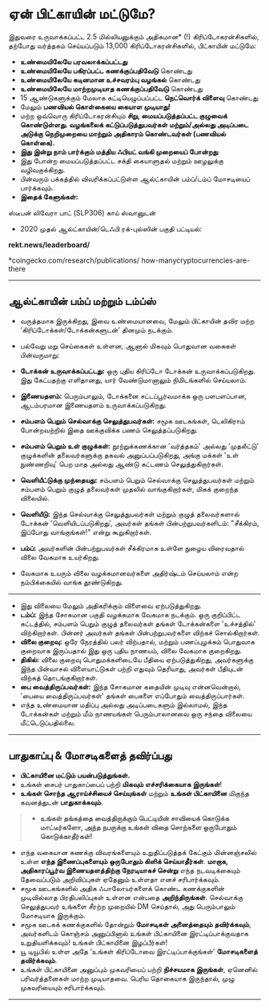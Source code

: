 # ஏன் பிட்காயின் மட்டுமே?
இதுவரை உருவாக்கப்பட்ட 2.5 மில்லியனுக்கும் அதிகமான* (!) கிரிப்டோகரன்சிகளில்,
தற்போது வர்த்தகம் செய்யப்படும் 13,000 கிரிப்டோகரன்சிகளில், பிட்காயின் மட்டுமே:

* **உண்மையிலேயே பரவலாக்கப்பட்டது**
* **உண்மையிலேயே பகிரப்பட்ட கணக்குப்பதிவேடு** கொண்டது
* **உண்மையிலேயே கடினமான உச்சவரம்பு வழங்கல்** கொண்டது
* **உண்மையிலேயே மாற்றமுடியாத கணக்குப்பதிவேடு** கொண்டது
* 15 ஆண்டுகளுக்கும் மேலாக கட்டியெழுப்பப்பட்ட **நெட்வொர்க் விளைவு** கொண்டது
* மேலும் **பணவியல் கொள்கையை கையாள முடியாது!**
* மற்ற ஒவ்வொரு கிரிப்டோகரன்சியும் **சிறு, மையப்படுத்தப்பட்ட குழுவைக் கொண்டுள்ளது.
வழங்கலைக் கட்டுப்படுத்துபவர்கள் மற்றும்/அல்லது அடிப்படை அடுக்கு நெறிமுறையை மாற்றும் அதிகாரம் கொண்டவர்கள் (பணவியல்
கொள்கை).**
* **இது இன்று நாம் பார்க்கும் மத்திய ஃபியட் வங்கி முறையைப் போன்றது**
* இது போன்ற மையப்படுத்தப்பட்ட சக்தி கையாளுதல் மற்றும்
ஊழலுக்கு வழிவகுக்கிறது.
* பின்வரும் பக்கத்தில் விவரிக்கப்பட்டுள்ள ஆல்ட்காயின் பம்ப்/டம்ப் மோசடியைப் பார்க்கவும்.
* **இதைக் கேளுங்கள்:**

ஸ்டீபன் லிவேரா பாட் (SLP306) காய் ஸ்வானுடன்

* 2020 முதல் ஆல்ட்காயின்/டெஃபி ரக்-புல்ஸின் பகுதி பட்டியல்:

**rekt.news/leaderboard/**

 *coingecko.com/research/publications/
how-manycryptocurrencies-are-there

---

## ஆல்ட்காயின் பம்ப் மற்றும் டம்ப்ஸ்
* வருத்தமாக இருக்கிறது, இவை உண்மையானவை, மேலும் பிட்காயின் தவிர மற்ற ‘கிரிப்டோக்கள்/டோக்கன்களுடன்’ தினமும் நடக்கும்.
* பல்வேறு மறு செய்கைகள் உள்ளன, ஆனால் மிகவும் பொதுவான வகைகள் பின்வருமாறு:

* **டோக்கன் உருவாக்கப்பட்டது:** ஒரு புதிய கிரிப்டோ டோக்கன் உருவாக்கப்படுகிறது. இது கேட்பதற்கு எளிதானது, யார் வேண்டுமானாலும் நிமிடங்களில் செய்யலாம்.
* **இணையதளம்:** பெரும்பாலும், டோக்கனை சட்டப்பூர்வமாக்க ஒரு பளபளப்பான, ஆடம்பரமான இணையதளம் உருவாக்கப்படுகிறது.
* **சம்பளம் பெறும் செல்வாக்கு செலுத்துபவர்கள்:** சமூக ஊடகங்கள், டெலிகிராம் போன்றவற்றில் இதை ஊக்குவிக்க பணம் செலுத்தப்படுகிறது.
* **சம்பளம் பெறும் உள் குழுக்கள்:** நூற்றுக்கணக்கான 'வர்த்தகம்' அல்லது 'முதலீட்டு' குழுக்களின் தலைவர்களுக்கு தகவல் அனுப்பப்படுகிறது, அங்கு மக்கள் 'உள் நுண்ணறிவு' பெற மாத அல்லது ஆண்டு கட்டணம் செலுத்துகிறார்கள்.
* **வெளியீட்டுக்கு முந்தையது:** சம்பளம் பெறும் செல்வாக்கு செலுத்துபவர்கள் மற்றும் சம்பளம் பெறும் குழுத் தலைவர்கள் முதலில் வாங்குகிறார்கள், மிகக் குறைந்த விலையில்.
* **வெளியீடு:** இந்த செல்வாக்கு செலுத்துபவர்கள் மற்றும் குழுத் தலைவர்களால் டோக்கன் 'வெளியிடப்படுகிறது', அவர்கள் தங்கள் பின்பற்றுபவர்களிடம்: "சீக்கிரம், இப்போது வாங்குங்கள்!" என்று கூறுகிறார்கள்.
* **பம்ப்:** அவர்களின் பின்பற்றுபவர்கள் சீக்கிரமாக உள்ளே நுழைய விரைவதால் விலை வேகமாக உயர்கிறது.
* வேகமாக உயரும் விலை வழக்கமானவர்களை அதிர்ஷ்டம் செய்யலாம் என்ற நம்பிக்கையில் வாங்க தூண்டுகிறது.

---

* இது விலையை மேலும் அதிகரிக்கும் விளைவை ஏற்படுத்துகிறது.
* **டம்ப்:** இந்த சோகமான பகுதி வழக்கமாக வேகமாக நடக்கும். ஒரு குறிப்பிட்ட கட்டத்தில், சம்பளம் பெறும் குழுத் தலைவர்கள் தங்கள் டோக்கன்களை 'உச்சத்தில்' விற்கிறார்கள். பின்னர் அவர்கள் தங்கள் பின்பற்றுபவர்களை விற்கச் சொல்கிறார்கள்.
* **விலை குறைவு:** ஒரே நேரத்தில் பலர் விற்பதால், மற்றும் பணப்புழக்கம் பொதுவாக குறைவாக இருப்பதால் இது ஒரு புதிய நாணயம், விலை வேகமாக குறைகிறது.
* **திகில்:** விலை குறைவு பொதுமக்களிடையே பீதியை ஏற்படுத்துகிறது, அவர்களுக்கு இந்த பின்வாசல் விளையாட்டுகள் பற்றி எதுவும் தெரியாது, அவர்கள் பீதியுடன் விற்கத் தொடங்குகிறார்கள்.
* **பை வைத்திருப்பவர்கள்:** இந்த சோகமான கதையின் முடிவு என்னவென்றால், 'பையை வைத்திருப்பவர்கள்' தங்கள் பைகளை எப்போதும் வைத்திருப்பார்கள்.
* எந்த உண்மையான மதிப்பு அல்லது அடிப்படைகளும் இல்லாமல், இந்த டோக்கன்கள் மற்றும் மீம் நாணயங்கள் பெரும்பாலானவை ஒரு சந்தை விலையை மீட்டெடுப்பதில்லை.

---

## பாதுகாப்பு & மோசடிகளைத் தவிர்ப்பது
* **பிட்காயினை மட்டும் பயன்படுத்துங்கள்.**
* உங்கள் சைபர் பாதுகாப்பைப் பற்றி **மிகவும் எச்சரிக்கையாக இருங்கள்**!
* **உங்கள் சொந்த ஆராய்ச்சியைச் செய்யுங்கள்** மற்றும் **உங்கள் பிட்காயினை** மிகுந்த கவனத்துடன் **பாதுகாக்கவும்**.

>* **உங்கள் தங்கத்தை வைத்திருக்கும் பெட்டியின் சாவியைக் கொடுக்க மாட்டீர்களோ, அந்த நபருக்கு உங்கள் விதை சொற்களை ஒருபோதும் கொடுக்காதீர்கள்!**

* எந்த வகையான கணக்கு விவரங்களையும் உறுதிப்படுத்தக் கேட்கும் மின்னஞ்சலில் உள்ள **எந்த இணைப்புகளையும் ஒருபோதும் கிளிக் செய்யாதீர்கள்**. **மாறாக, அதிகாரப்பூர்வ இணையதளத்திற்கு நேரடியாகச் சென்று** எந்த நடவடிக்கையும் தேவைப்படும் அறிவிப்புகள் ஏதேனும் உள்ளதா எனச் சரிபார்க்கவும்.
* சமூக ஊடகங்களில் அதிக ஃபாலோயர்களைக் கொண்ட கணக்குகளின் முடிவில்லாத பிரதிபலிப்புகள் உள்ளன என்பதை **அறிந்திருங்கள்**. செல்வாக்கு செலுத்துபவர் உங்களை சீரற்ற முறையில் DM செய்தால், அது பெரும்பாலும் மோசடியாக இருக்கும்.
* சமூக ஊடகக் கணக்குகளில் தோன்றும் **மோசடிகள் அனைத்தையும் தவிர்க்கவும்**, அவர்களிடம் கொஞ்சம் அனுப்பினால் உங்கள் பிட்காயினை இரட்டிப்பாக்குவதாக உறுதியளிக்கவும்! உங்கள் பிட்காயினை இழப்பீர்கள்!
* யூ டியூபில் உள்ள அதே ‘உங்கள் கிரிப்டோவை இரட்டிப்பாக்குங்கள்’ **மோசடிகளைத் தவிர்க்கவும்**.
* உங்கள் பிட்காயினை அனுப்பும் முகவரியைப் பற்றி **நிச்சயமாக இருங்கள்**, ஏனெனில் பரிவர்த்தனைகள் மாற்ற முடியாதவை. பெரிய தொகையாக இருந்தால், முழு முகவரியையும் சரிபார்க்கவும்.

---
